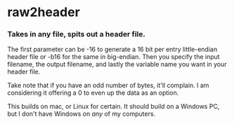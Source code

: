 # raw2header

### Takes in any file, spits out a header file.

The first parameter can be -16 to generate a 16 bit per entry little-endian header file or -b16 for the same in big-endian.
Then you specify the input filename, the output filename, and lastly the variable name you want in your header file.

Take note that if you have an odd number of bytes, it'll complain.  I am considering it offering a 0 to even up the data as an option.

This builds on mac, or Linux for certain.  It should build on a Windows PC, but I don't have Windows on *any* of my computers.
